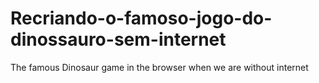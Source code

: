 # Recriando-o-famoso-jogo-do-dinossauro-sem-internet
The famous Dinosaur game in the browser when we are without internet
